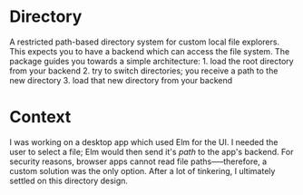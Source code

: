 # Directory

A restricted path-based directory system for custom local file explorers. This
expects you to have a backend which can access the file system. The package
guides you towards a simple architecture: 1. load the root directory from your
backend 2. try to switch directories; you receive a path to the new directory 3.
load that new directory from your backend

# Context

I was working on a desktop app which used Elm for the UI. I needed the user to
select a file; Elm would then send it's <i>path</i> to the app's backend. For
security reasons, browser apps cannot read file paths—–therefore, a custom
solution was the only option. After a lot of tinkering, I ultimately settled on
this directory design.
